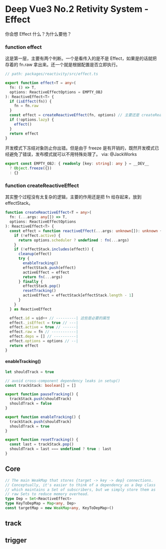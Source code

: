 # Deep Vue3 No.2 Retivity System - Effect

你会想 Effect 什么？为什么要他？

### function effect

这是第一层，主要有两个判断。一个是看传入的是不是 Effect，如果是的话就把存着的 fn.raw 拿出来。还一个就是根据配置是否立即执行。

```ts
// path: packages/reactivity/src/effect.ts

export function effect<T = any>(
  fn: () => T,
  options: ReactiveEffectOptions = EMPTY_OBJ
): ReactiveEffect<T> {
  if (isEffect(fn)) {
    fn = fn.raw
  }
  const effect = createReactiveEffect(fn, options) // 主要还是 createReactiveEffect
  if (!options.lazy) {
    effect()
  }
  return effect
}
```

开发模式下冻结对象防止你出错。但是由于 freeze 是有开销的，既然开发模式已经避免了错误，发布模式就可以不用特殊处理了。 via: @JackWorks

```ts
export const EMPTY_OBJ: { readonly [key: string]: any } = __DEV__
  ? Object.freeze({})
  : {}
```

### function createReactiveEffect

其实整个过程没有太复杂的逻辑，主要的作用还是把 fn 给存起来，放到 effectStack。

```ts
function createReactiveEffect<T = any>(
  fn: (...args: any[]) => T,
  options: ReactiveEffectOptions
): ReactiveEffect<T> {
  const effect = function reactiveEffect(...args: unknown[]): unknown {
    if (!effect.active) {
      return options.scheduler ? undefined : fn(...args)
    }
    if (!effectStack.includes(effect)) {
      cleanup(effect)
      try {
        enableTracking()
        effectStack.push(effect)
        activeEffect = effect
        return fn(...args)
      } finally {
        effectStack.pop()
        resetTracking()
        activeEffect = effectStack[effectStack.length - 1]
      }
    }
  } as ReactiveEffect

  effect.id = uid++ // ---------| 这些是必要的属性
  effect._isEffect = true // ---|
  effect.active = true // ------|
  effect.raw = fn // -----------|
  effect.deps = [] // ----------|
  effect.options = options // --|
  return effect
}
```

#### enableTracking()

```ts
let shouldTrack = true

// avoid cross-component dependency leaks in setup()
const trackStack: boolean[] = []

export function pauseTracking() {
  trackStack.push(shouldTrack)
  shouldTrack = false
}

export function enableTracking() {
  trackStack.push(shouldTrack)
  shouldTrack = true
}

export function resetTracking() {
  const last = trackStack.pop()
  shouldTrack = last === undefined ? true : last
}
```

## Core

```ts
// The main WeakMap that stores {target -> key -> dep} connections.
// Conceptually, it's easier to think of a dependency as a Dep class
// which maintains a Set of subscribers, but we simply store them as
// raw Sets to reduce memory overhead.
type Dep = Set<ReactiveEffect>
type KeyToDepMap = Map<any, Dep>
const targetMap = new WeakMap<any, KeyToDepMap>()
```

## track

## trigger
